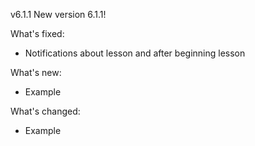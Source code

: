 v6.1.1
New version 6.1.1!

What's fixed:
- Notifications about lesson and after beginning lesson

What's new:
- Example

What's changed:
- Example
